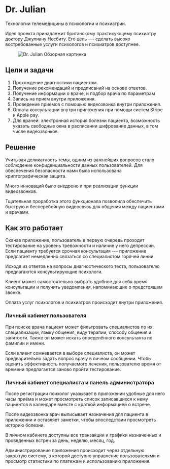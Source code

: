 # Dr. Julian

Технологии телемедицины в психологии и психиатрии.

Идея проекта принадлежит британскому практикующему психиатру доктору Джулиану Несбиту.
Его цель --- сделать высоко востребованные услуги психологов и психиатров доступнее.

<figure>
    <img src="{{ site.baseurl }}/assets/img/projects/dr-julian/dr-julian-1-overview.png" alt="Dr. Julian Обзорная картинка"/>
</figure>

## Цели и задачи

1. Прохождение диагностики пациентом.
1. Получение рекомендаций и предписаний на основе ответов.
1. Получение информации о враче, и подбор врача по параметрам
1. Запись на прием внутри приложения.
1. Проведение приемов с помощью видеозвонка внутри приложения.
1. Оплата консультации внутри приложения при помощи систем Stripe и Apple pay.
1. Для врачей: электронная история болезни пациента, возможность указать свободные окна в расписании шифрование данных, в том числе видеозвонков.

## Решение

Учитывая деликатность темы, одним из важнейших вопросов стало соблюдение конфиденциальности данных пользователей. Для обеспечения безопасности нами была использована криптографическая защита.

Много инноваций было внедрено и при реализации функции видеозвонков.

Тщательная проработка этого функционала позволила обеспечить быструю и бесперебойную видеосвязь для общения между пациентами и врачами.

## Как это работает

Скачав приложение, пользователь в первую очередь проходит тестирование на уровень тревожности и наличие у него депрессии.
Если пациенту требуется срочная консультация --- приложение предлагает немедленно связаться со специалистом горячей линии.

Исходя из ответов на вопросы диагностического теста, пользователю предлагаются консультирующие психологи.

Клиент может самостоятельно выбрать удобное для себя время консультации и получить уведомления, напоминающие о предстоящем звонке.

Оплата услуг психологов и психиатров происходит внутри приложения.

### Личный кабинет пользователя

При поиске врача пациент может фильтровать специалистов по их специализации, языку общения, виду терапии, способу общения и занятости.
Также он может искать определённого консультанта по фамилии и имени.

Если клиент сомневается в выборе специалиста, он может предварительно задать вопрос врачу в личном сообщении.
Чтобы оценить эффективность получаемого лечения, пользователю время от времени предлагается заново пройти тестирование.

### Личный кабинет специалиста и панель администратора

После регистрации психолог указывает в приложении удобные для него часы приёма и может просмотреть список записавшихся к нему пациентов в календаре вместе с краткой информацией о встрече.

После видеозвонка врач выписывает назначения для пациента в приложении и оставляет заметки, чтобы впоследствии просмотреть историю болезни.

В личном кабинете доступны все транзакции и графики назначенных и проведенных встреч за день, неделю, месяц, год.

Администрирование приложения происходит через отдельную закрытую систему, в которой доступно управление пользователями и просмотр статистики по платежам и использованию приложения.
